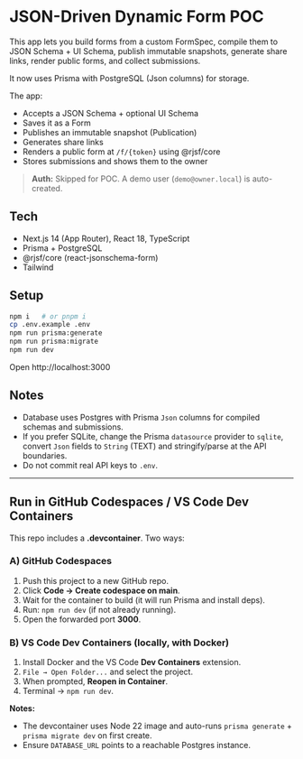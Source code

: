 # JSON-Driven Dynamic Form POC

This app lets you build forms from a custom FormSpec, compile them to JSON Schema + UI Schema, publish immutable snapshots, generate share links, render public forms, and collect submissions.

It now uses Prisma with PostgreSQL (Json columns) for storage.

The app:
- Accepts a JSON Schema + optional UI Schema
- Saves it as a Form
- Publishes an immutable snapshot (Publication)
- Generates share links
- Renders a public form at `/f/{token}` using @rjsf/core
- Stores submissions and shows them to the owner

> **Auth:** Skipped for POC. A demo user (`demo@owner.local`) is auto-created.

## Tech
- Next.js 14 (App Router), React 18, TypeScript
- Prisma + PostgreSQL
- @rjsf/core (react-jsonschema-form)
- Tailwind

## Setup

```bash
npm i   # or pnpm i
cp .env.example .env
npm run prisma:generate
npm run prisma:migrate
npm run dev
```

Open http://localhost:3000

## Notes
- Database uses Postgres with Prisma `Json` columns for compiled schemas and submissions.
- If you prefer SQLite, change the Prisma `datasource` provider to `sqlite`, convert `Json` fields to `String` (TEXT) and stringify/parse at the API boundaries.
- Do not commit real API keys to `.env`.


---

## Run in GitHub Codespaces / VS Code Dev Containers

This repo includes a **.devcontainer**. Two ways:

### A) GitHub Codespaces
1. Push this project to a new GitHub repo.
2. Click **Code → Create codespace on main**.
3. Wait for the container to build (it will run Prisma and install deps).
4. Run: `npm run dev` (if not already running).
5. Open the forwarded port **3000**.

### B) VS Code Dev Containers (locally, with Docker)
1. Install Docker and the VS Code **Dev Containers** extension.
2. `File → Open Folder...` and select the project.
3. When prompted, **Reopen in Container**.
4. Terminal → `npm run dev`.

**Notes:**
- The devcontainer uses Node 22 image and auto-runs `prisma generate` + `prisma migrate dev` on first create.
- Ensure `DATABASE_URL` points to a reachable Postgres instance.
